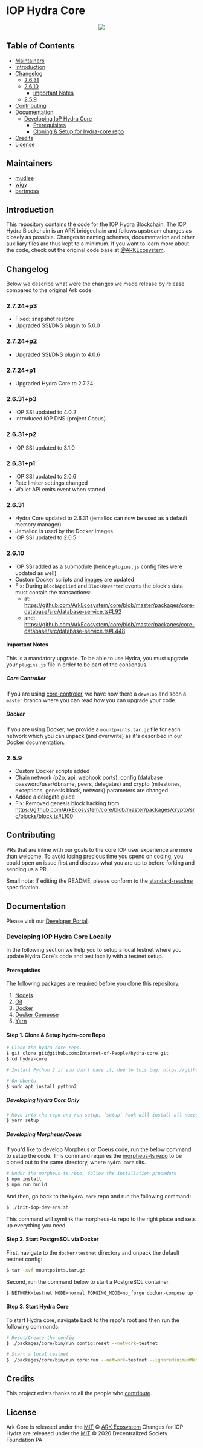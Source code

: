 # IOP Hydra Core

<p align="center">
    <img src="banner.jpg" />
</p>

## Table of Contents <!-- omit in toc -->

-   [Maintainers](#maintainers)
-   [Introduction](#introduction)
-   [Changelog](#changelog)
    -   [2.6.31](#2631)
    -   [2.6.10](#2610)
        -   [Important Notes](#important-notes)
    -   [2.5.9](#259)
-   [Contributing](#contributing)
-   [Documentation](#documentation)
    -   [Developing IoP Hydra Core](#developing-iop-hydra-core)
        -   [Prerequisites](#prerequisites)
        -   [Cloning & Setup for hydra-core repo](#cloning--setup-for-hydra-core-repo)
-   [Credits](#credits)
-   [License](#license)

## Maintainers

-   [mudlee](https://github.com/mudlee)
-   [wigy](https://github.com/wigy-opensource-developer)
-   [bartmoss](https://github.com/izolyomi)

## Introduction

This repository contains the code for the IOP Hydra Blockchain. The IOP Hydra Blockchain is an ARK bridgechain and follows upstream changes as closely as possible.
Changes to naming schemes, documentation and other auxiliary files are thus kept to a minimum. If you want to learn more about the code, check out the original code base at [@ARKEcosystem](https://github.com/ARKEcosystem/core.git).

## Changelog

Below we describe what were the changes we made release by release compared to the original Ark code.

### 2.7.24+p3

-   Fixed: snapshot restore
-   Upgraded SSI/DNS plugin to 5.0.0

### 2.7.24+p2

-   Upgraded SSI/DNS plugin to 4.0.6

### 2.7.24+p1

-   Upgraded Hydra Core to 2.7.24

### 2.6.31+p3

-   IOP SSI updated to 4.0.2
-   Introduced IOP DNS (project Coeus).

### 2.6.31+p2

-   IOP SSI updated to 3.1.0

### 2.6.31+p1

-   IOP SSI updated to 2.0.6
-   Rate limiter settings changed
-   Wallet API emits event when started

### 2.6.31

-   Hydra Core updated to 2.6.31 (jemalloc can now be used as a default memory manager)
-   Jemalloc is used by the Docker images
-   IOP SSI updated to 2.0.5

### 2.6.10

-   IOP SSI added as a submodule (hence `plugins.js` config files were updated as well)
-   Custom Docker scripts and [images](https://hub.docker.com/repository/docker/internetofpeople/hydra-core) are updated
-   Fix: During `BlockApplied` and `BlockReverted` events the block's data must contain the transactions:
    -   at: <https://github.com/ArkEcosystem/core/blob/master/packages/core-database/src/database-service.ts#L92>
    -   and: <https://github.com/ArkEcosystem/core/blob/master/packages/core-database/src/database-service.ts#L448>

#### Important Notes

This is a mandatory upgrade. To be able to use Hydra, you must upgrade your `plugins.js` file in order to be part of the consensus.

##### Core Controller

If you are using [core-controler](https://github.com/Internet-of-People/core-control), we have now there a `develop` and soon a `master` branch where you can read how you can upgrade your code.

##### Docker

If you are using Docker, we provide a `mountpoints.tar.gz` file for each network which you can unpack (and overwrite) as it's described in our Docker documentation.

### 2.5.9

-   Custom Docker scripts added
-   Chain network (p2p, api, webhook ports), config (database password/user/dbname, peers, delegates) and crypto (milestones, exceptions, genesis block, network) parameters are changed
-   Added a delegate guide
-   Fix: Removed genesis block hacking from <https://github.com/ArkEcosystem/core/blob/master/packages/crypto/src/blocks/block.ts#L100>

## Contributing

PRs that are inline with our goals to the core IOP user experience are
more than welcome. To avoid losing precious time you spend on coding, you could
open an issue first and discuss what you are up to before forking and sending us
a PR.

Small note: If editing the README, please conform to the
[standard-readme](https://github.com/RichardLitt/standard-readme) specification.

## Documentation

Please visit our [Developer Portal](https://developer.iop.technology).

### Developing IOP Hydra Core Locally

In the following section we help you to setup a local testnet where you update Hydra Core's code and test locally with a testnet setup.

#### Prerequisites

The following packages are required before you clone this repository.

1. [Nodejs](https://nodejs.org/en/)
2. [Git](https://git-scm.com/)
3. [Docker](https://www.docker.com/)
4. [Docker Compose](https://docs.docker.com/compose/install/)
5. [Yarn](https://yarnpkg.com/en/)

#### Step 1. Clone & Setup hydra-core Repo

```bash
# Clone the hydra core repo.
$ git clone git@github.com:Internet-of-People/hydra-core.git
$ cd hydra-core
```

```bash
# Install Python 2 if you don't have it, due to this bug: https://github.com/JoshuaWise/better-sqlite3/issues/310

# On Ubuntu
$ sudo apt install python2
```

##### Developing Hydra Core Only

```bash
# Move into the repo and run setup. `setup` hook will install all necessary Javascript dependencies to get you up and running with Hydra core.
$ yarn setup
```

##### Developing Morpheus/Coeus

If you'd like to develop Morpheus or Coeus code, run the below command to setup the code.
This command requires the [morpheus-ts repo](https://github.com/Internet-of-People/morpheus-ts) to be cloned out to the same directory, where `hydra-core` sits.

```bash
# Under the morpheus-ts repo, follow the installation procedure
$ npm install
$ npm run build
```

And then, go back to the `hydra-core` repo and run the following command:

```bash
$ ./init-iop-dev-env.sh
```

This command will symlink the morpheus-ts repo to the right place and sets up everything you need.

#### Step 2. Start PostgreSQL via Docker

First, navigate to the `docker/testnet` directory and unpack the default testnet config:

```bash
$ tar -xvf mountpoints.tar.gz
```

Second, run the command below to start a PostgreSQL container.

```bash
$ NETWORK=testnet MODE=normal FORGING_MODE=no_forge docker-compose up -d postgres
```

#### Step 3. Start Hydra Core

To start Hydra core, navigate back to the repo's root and then run the following commands:

```bash
# Reset/Create the config
$ ./packages/core/bin/run config:reset --network=testnet

# Start a local testnet
$ ./packages/core/bin/run core:run --network=testnet --ignoreMinimumNetworkReach --networkStart --env=test
```

## Credits

This project exists thanks to all the people who [contribute](../../contributors).

## License

Ark Core is released under the [MIT](LICENSE) © [ARK Ecosystem](https://ark.io)
Changes for IOP Hydra are released under the [MIT](LICENSE) © 2020 Decentralized Society Foundation PA

